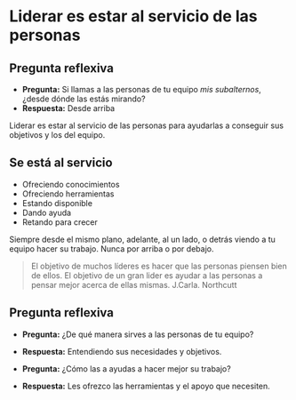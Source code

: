 # Liderar es estar al servicio de las personas

## Pregunta reflexiva

- **Pregunta:** Si llamas a las personas de tu equipo *mis subalternos*, ¿desde dónde las estás mirando?
- **Respuesta:** Desde arriba

Liderar es estar al servicio de las personas para ayudarlas a conseguir sus objetivos y los del equipo.

## Se está al servicio

- Ofreciendo conocimientos
- Ofreciendo herramientas
- Estando disponible
- Dando ayuda
- Retando para crecer

Siempre desde el mismo plano, adelante, al un lado, o detrás viendo a tu equipo hacer su trabajo. Nunca por arriba o por debajo.

> El objetivo de muchos líderes es hacer que las personas piensen bien de ellos. El objetivo de un gran lider es ayudar a las personas a pensar mejor acerca de ellas mismas. J.Carla. Northcutt

## Pregunta reflexiva

- **Pregunta:** ¿De qué manera sirves a las personas de tu equipo?
- **Respuesta:** Entendiendo sus necesidades y objetivos.

- **Pregunta:** ¿Cómo las a ayudas a hacer mejor su trabajo?
- **Respuesta:** Les ofrezco las herramientas y el apoyo que necesiten.